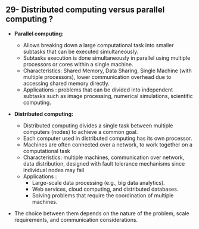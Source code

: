 ## 29- Distributed computing versus parallel computing ? 

- **Parallel computing:**
    - Allows breaking down a large computational task into smaller subtasks that can be executed simultaneously.
    - Subtasks execution is done simultaneously in parallel using multiple processors or cores within a single machine.
    - Characteristics: Shared Memory, Data Sharing, Single Machine (with multiple processors), lower communication overhead due to accessing shared memory directly. 
    - Applications : problems that can be divided into independent subtasks such as image processing, numerical simulations, scientific computing.
- **Distributed computing:**
    - Distributed computing divides a single task between multiple computers (nodes) to achieve a common goal.
    - Each computer used in distributed computing has its own processor.
    - Machines are often connected over a network, to work together on a computational task
    - Characteristics: multiple machines, communication over network, data distribution, designed with fault tolerance mechanisms since individual nodes may fail
    - Applications :
        - Large-scale data processing (e.g., big data analytics).
        - Web services, cloud computing, and distributed databases.
        - Solving problems that require the coordination of multiple machines.
        
- The choice between them depends on the nature of the problem, scale requirements, and communication considerations.
